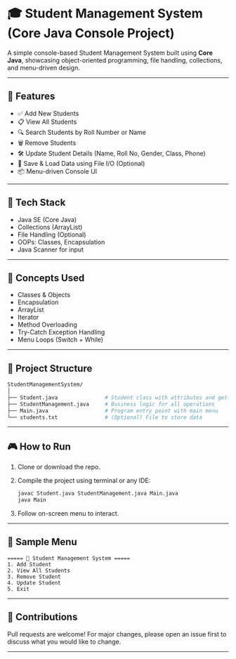 # 🎓 Student Management System (Core Java Console Project)

A simple console-based Student Management System built using **Core Java**, showcasing object-oriented programming, file handling, collections, and menu-driven design.

---

## 🚀 Features

- ✅ Add New Students
- 📋 View All Students
- 🔍 Search Students by Roll Number or Name
- 🗑️ Remove Students
- 🛠️ Update Student Details (Name, Roll No, Gender, Class, Phone)
- 💾 Save & Load Data using File I/O (Optional)
- 📦 Menu-driven Console UI

---

## 🧱 Tech Stack

- Java SE (Core Java)
- Collections (ArrayList)
- File Handling (Optional)
- OOPs: Classes, Encapsulation
- Java Scanner for input

---

## 🧠 Concepts Used

- Classes & Objects  
- Encapsulation  
- ArrayList  
- Iterator  
- Method Overloading  
- Try-Catch Exception Handling  
- Menu Loops (Switch + While)

---

## 📂 Project Structure

```bash
StudentManagementSystem/
│
├── Student.java               # Student class with attributes and getters/setters
├── StudentManagement.java     # Business logic for all operations
├── Main.java                  # Program entry point with main menu
└── students.txt               # (Optional) File to store data
````

---

## 🎮 How to Run

1. Clone or download the repo.
2. Compile the project using terminal or any IDE:

   ```bash
   javac Student.java StudentManagement.java Main.java
   java Main
   ```
3. Follow on-screen menu to interact.

---

## 📝 Sample Menu

```
===== 🏫 Student Management System =====
1. Add Student
2. View All Students
3. Remove Student
4. Update Student
5. Exit
```

---
 

## 🤝 Contributions

Pull requests are welcome! For major changes, please open an issue first to discuss what you would like to change.

---
 
 
 